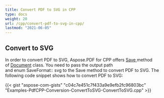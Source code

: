 ```yaml
---
title: Convert PDF to SVG in CPP
type: docs
weight: 20
url: /cpp/convert-pdf-to-svg-in-cpp/
lastmod: "2021-06-05"
---
```


## **Convert to SVG**
In order to convert PDF to SVG, Aspose.PDF for CPP offers [Save ](https://apireference.aspose.com/pdf/cpp/class/aspose.pdf.document#ac082fe8e67b25685fc51d33e804269fa)method of [Document](https://apireference.aspose.com/pdf/cpp/class/aspose.pdf.document) class. You need to pass the output path and enum SaveFormat:: svg to the Save method to convert PDF to SVG. The following code snippet shows how to convert PDF to SVG:

{{< gist "aspose-com-gists" "c04c7e451c7f433a9e9efb2fc96803bc" "Examples-PdfCPP-Conversion-ConvertToSVG-ConvertToSVG.cpp" >}}
